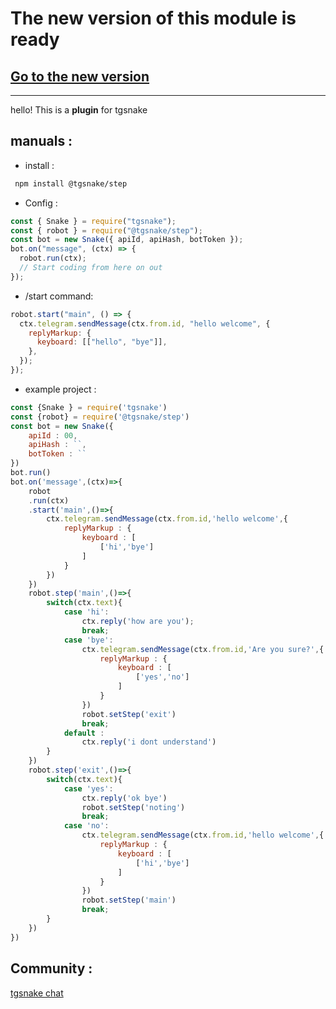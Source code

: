 # The new version of this module is ready  

## **[Go to the new version](https://GitHub.com/tgSnake/step)**

---
hello! This is a **plugin** for tgsnake

## manuals :

- install :

```bash
 npm install @tgsnake/step
```

- Config :

```javascript
const { Snake } = require("tgsnake");
const { robot } = require("@tgsnake/step");
const bot = new Snake({ apiId, apiHash, botToken });
bot.on("message", (ctx) => {
  robot.run(ctx);
  // Start coding from here on out
});
```

- /start command:

```javascript
robot.start("main", () => {
  ctx.telegram.sendMessage(ctx.from.id, "hello welcome", {
    replyMarkup: {
      keyboard: [["hello", "bye"]],
    },
  });
});
```

- example project :

```javascript
const {Snake } = require('tgsnake')
const {robot} = require('@tgsnake/step')
const bot = new Snake({
    apiId : 00,
    apiHash : ``,
    botToken : ``
})
bot.run()
bot.on('message',(ctx)=>{
    robot
    .run(ctx)
    .start('main',()=>{
        ctx.telegram.sendMessage(ctx.from.id,'hello welcome',{
            replyMarkup : {
                keyboard : [
                    ['hi','bye']
                ]
            }
        })
    })
    robot.step('main',()=>{
        switch(ctx.text){
            case 'hi':
                ctx.reply('how are you');
                break;
            case 'bye':
                ctx.telegram.sendMessage(ctx.from.id,'Are you sure?',{
                    replyMarkup : {
                        keyboard : [
                            ['yes','no']
                        ]
                    }
                })
                robot.setStep('exit')
                break;
            default : 
                ctx.reply('i dont understand')
        }
    })
    robot.step('exit',()=>{
        switch(ctx.text){
            case 'yes':
                ctx.reply('ok bye')
                robot.setStep('noting')
                break;
            case 'no':
                ctx.telegram.sendMessage(ctx.from.id,'hello welcome',{
                    replyMarkup : {
                        keyboard : [
                            ['hi','bye']
                        ]
                    }
                })
                robot.setStep('main')
                break;
        }
    })
})
```

## Community :

[tgsnake chat](https://t.me/tgsnakechat)
